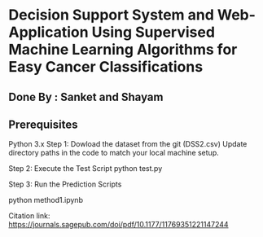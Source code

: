 

# Decision Support System and Web-Application Using Supervised Machine Learning Algorithms for Easy Cancer Classifications

## Done By : Sanket and Shayam

## Prerequisites
Python 3.x
Step 1: Dowload the dataset from the git (DSS2.csv) 
Update directory paths in the code to match your local machine setup.

Step 2: Execute the Test Script
python test.py

Step 3: Run the Prediction Scripts

python method1.ipynb

Citation link: https://journals.sagepub.com/doi/pdf/10.1177/11769351221147244
